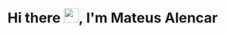 <h1 align="center">Hi there <img src="https://raw.githubusercontent.com/kaueMarques/kaueMarques/master/hi.gif" width="30px">, I'm Mateus Alencar</h1>

<!--
**mateus2a/mateus2a** is a ✨ _special_ ✨ repository because its `README.md` (this file) appears on your GitHub profile.

Here are some ideas to get you started:

- 🔭 I’m currently working on ...
- 🌱 I’m currently learning ...
- 👯 I’m looking to collaborate on ...
- 🤔 I’m looking for help with ...
- 💬 Ask me about ...
- 📫 How to reach me: ...
- 😄 Pronouns: ...
- ⚡ Fun fact: ...
-->
